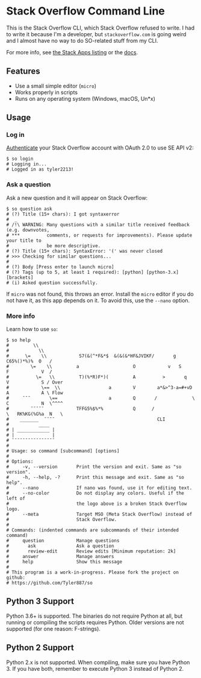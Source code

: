 # Stack Overflow Command Line
This is the Stack Overflow CLI, which Stack Overflow refused to write.
I had to write it because I'm a developer, but `stackoverflow.com` is going
weird and I almost have no way to do SO-related stuff from my CLI.

For more info, see [the Stack Apps listing](https://stackapps.com/questions/9375/placeholder-stackoverflow-cli)
or the [docs](https://tyler887.github.io/so).
## Features
* Use a small simple editor (`micro`)
* Works properly in scripts
* Runs on any operating system (Windows, macOS, Un\*x)
## Usage
### Log in
[Authenticate](https://api.stackexchange.com/docs/authentication) your Stack Overflow account with OAuth 2.0 to use SE API v2:
```shell
$ so login
# Logging in...
# Logged in as tyler2213!
```
### Ask a question
Ask a new question and it will appear on Stack Overflow:
```shell
$ so question ask
# (?) Title (15+ chars): I got syntaxerror
#  _
# /!\ WARNING: Many questions with a similar title received feedback (e.g. downvotes,
# ***          comments, or requests for improvements). Please update your title to
#              be more descriptive.
# (?) Title (15+ chars): SyntaxError: '(' was never closed
# >>> Checking for similar questions...
# 
# (?) Body [Press enter to launch micro]
# (?) Tags (up to 5, at least 1 required): [python] [python-3.x] [brackets]
# (i) Asked question successfully.
```
If `micro` was not found, this throws an error. Install the `micro` editor
if you do not have it, as this app depends on it. To avoid this, use
the `--nano` option.
### More info
Learn how to use `so`:
```shell
$ so help
#         \\
#           \\
#      \=    \\            S7(&(^*F&*$  &(&(&*HF&JVIKF/       g           C65%()*%)%  O   / 
#        \=    \\         a                    O            v   S        F            V  /
#          \=   \\         T)(%*R)F*)(         A          >       q      V            S / Over
#            \==  \\                  a        V        a*&>^3-a=#+vD    A            A \ Flow
#     ¯¯¯       \==                   a        Q       /             \   C            N  \^^^^
#        ¯¯¯¯¯            TFFG5%$%*%           Q      /               \   RK%KG(%G%a  N   \
#    _______  ¯¯¯¯                                      CLI
#           ____
# | ____________ |
# |              |
# ¯¯¯¯¯¯¯¯¯¯¯¯¯¯¯¯
#
# Usage: so command [subcommand] [options]
#
# Options:
#     -v, --version       Print the version and exit. Same as "so version".
#     -h, --help, -?      Print this message and exit. Same as "so help".
#     --nano              If nano was found, use it for editing text.
#     --no-color          Do not display any colors. Useful if the left of
#                         the logo above is a broken Stack Overflow logo.
#     --meta              Target MSO (Meta Stack Overflow) instead of
#                         Stack Overflow.
#
# Commands: (indented commands are subcommands of their intended command)
#     question            Manage questions
#       ask               Ask a question
#       review-edit       Review edits [Minimum reputation: 2k]
#     answer              Manage answers
#     help                Show this message
#
# This program is a work-in-progress. Please fork the project on github:
# https://github.com/Tyler887/so
```
## Python 3 Support
Python 3.6+ is supported. The binaries do not require Python at all, but running
or compiling the scripts requires Python. Older versions are not supported (for one reason:
F-strings).
## Python 2 Support
Python 2.x is not supported. When compiling, make sure you have Python 3.
If you have both, remember to execute Python 3 instead of Python 2.
